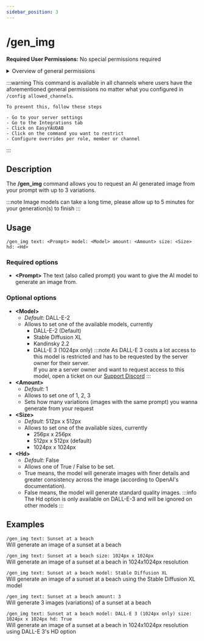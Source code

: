 ```yaml
---
sidebar_position: 3
---
```


# /gen_img

**Required User Permissions:** No special permissions required

<details>
	<summary>Overview of general permissions</summary>
	
	These permissions are needed for users to run any commands at all in a channel
	- View Channel permissions
	- Send Messages permissions
	- Use Application Commands permissions
</details>

:::warning
	This command is available in all channels where users have the aforementioned general permissions no matter what you configured in `/config allowed_channels`.
	
	To prevent this, follow these steps
	
	- Go to your server settings
	- Go to the Integrations tab
	- Click on EasyYAUDAB
	- Click on the command you want to restrict
	- Configure overrides per role, member or channel
:::

## Description
The **/gen_img** command allows you to request an AI generated image from your prompt with up to 3 variations.

:::note
	Image models can take a long time, please allow up to 5 minutes for your generation(s) to finish
:::

## Usage
`/gen_img text: <Prompt> model: <Model> amount: <Amount> size: <Size> hd: <Hd>`
### Required options
- **\<Prompt\>** The text (also called prompt) you want to give the AI model to generate an image from.
### Optional options
- **\<Model\>**
	- _Default:_ DALL-E-2
	- Allows to set one of the available models, currently
		- DALL-E-2 (Default)
		- Stable Diffusion XL
		- Kandinsky 2.2
		- DALL-E 3 (1024px only)
:::note
	As DALL-E 3 costs a lot access to this model is restricted and has to be requested by the server owner for their server.<br/>
	If you are a server owner and want to request access to this model, open a ticket on our [Support Discord](https://ezsys.link/support)
:::
- **\<Amount\>**
	- _Default:_ 1
	- Allows to set one of 1, 2, 3
	- Sets how many variations (images with the same prompt) you wanna generate from your request
- **\<Size\>**
	- _Default:_ 512px x 512px
	- Allows to set one of the available sizes, currently
		- 256px x 256px
		- 512px x 512px (default)
		- 1024px x 1024px
- **\<Hd\>**
	- _Default:_ False
	- Allows one of True / False to be set. 
	- True means, the model will generate images with finer details and greater consistency across the image (according to OpenAI's documentation).
	- False means, the model will generate standard quality images.
:::info
	The Hd option is only available on DALL-E-3 and will be ignored on other models
:::


## Examples
`/gen_img text: Sunset at a beach`<br/>
Will generate an image of a sunset at a beach

`/gen_img text: Sunset at a beach size: 1024px x 1024px`<br/>
Will generate an image of a sunset at a beach in 1024x1024px resolution

`/gen_img text: Sunset at a beach model: Stable Diffusion XL`<br/>
Will generate an image of a sunset at a beach using the Stable Diffusion XL model

`/gen_img text: Sunset at a beach amount: 3`<br/>
Will generate 3 images (variations) of a sunset at a beach

`/gen_img text: Sunset at a beach model: DALL-E 3 (1024px only) size: 1024px x 1024px hd: True`<br/>
Will generate an image of a sunset at a beach in 1024x1024px resolution using DALL-E 3's HD option